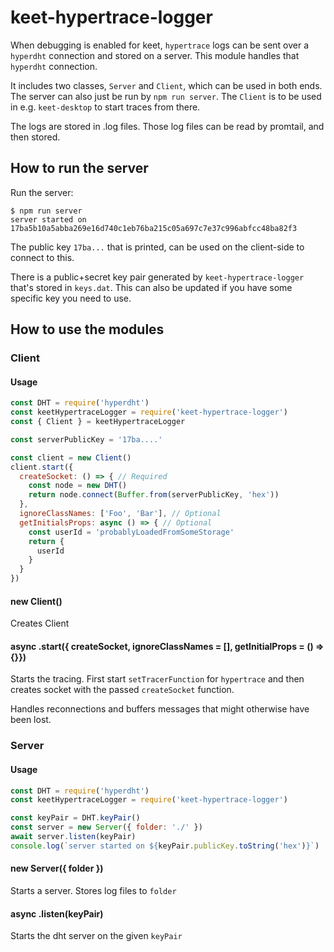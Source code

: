 # keet-hypertrace-logger

When debugging is enabled for keet, `hypertrace` logs can be sent over a `hyperdht` connection and stored on a server. This module handles that `hyperdht` connection.

It includes two classes, `Server` and `Client`, which can be used in both ends. The server can also just be run by `npm run server`. The `Client` is to be used in e.g. `keet-desktop` to start traces from there.

The logs are stored in .log files. Those log files can be read by promtail, and then stored.

## How to run the server

Run the server:

```
$ npm run server
server started on 17ba5b10a5abba269e16d740c1eb76ba215c05a697c7e37c996abfcc48ba82f3
```

The public key `17ba...` that is printed, can be used on the client-side to connect to this.

There is a public+secret key pair generated by `keet-hypertrace-logger` that's stored in `keys.dat`. This can also be updated if you have some specific key you need to use.

## How to use the modules

### Client

#### Usage

``` js
const DHT = require('hyperdht')
const keetHypertraceLogger = require('keet-hypertrace-logger')
const { Client } = keetHypertraceLogger

const serverPublicKey = '17ba....'

const client = new Client()
client.start({
  createSocket: () => { // Required
    const node = new DHT()
    return node.connect(Buffer.from(serverPublicKey, 'hex'))
  },
  ignoreClassNames: ['Foo', 'Bar'], // Optional
  getInitialsProps: async () => { // Optional
    const userId = 'probablyLoadedFromSomeStorage'
    return {
      userId
    }
  }
})

```

#### new Client()

Creates Client

#### async .start({ createSocket, ignoreClassNames = [], getInitialProps = () => {}})

Starts the tracing. First start `setTracerFunction` for `hypertrace` and then creates socket with the passed `createSocket` function.

Handles reconnections and buffers messages that might otherwise have been lost.

### Server

#### Usage

```js
const DHT = require('hyperdht')
const keetHypertraceLogger = require('keet-hypertrace-logger')

const keyPair = DHT.keyPair()
const server = new Server({ folder: './' })
await server.listen(keyPair)
console.log(`server started on ${keyPair.publicKey.toString('hex')}`)
```

#### new Server({ folder })

Starts a server. Stores log files to `folder`

#### async .listen(keyPair)

Starts the dht server on the given `keyPair`
